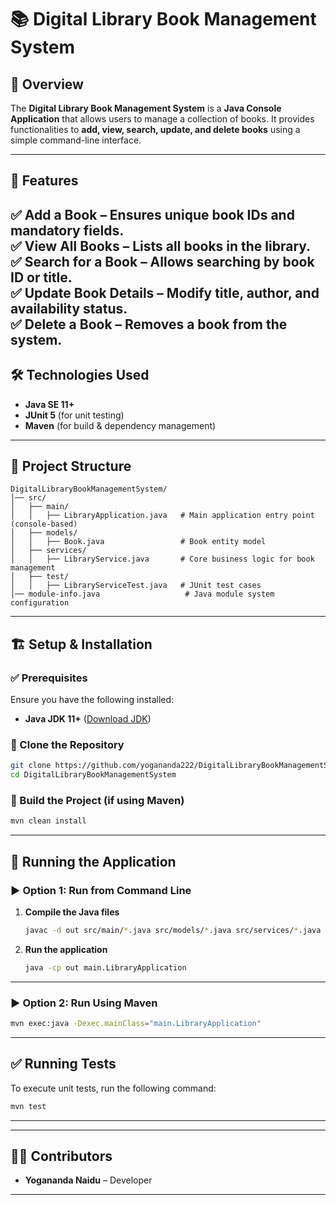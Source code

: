 # 📚 Digital Library Book Management System  

## 📌 Overview  
The **Digital Library Book Management System** is a **Java Console Application** that allows users to manage a collection of books. It provides functionalities to **add, view, search, update, and delete books** using a simple command-line interface.  

---

## 🚀 Features  
✅ **Add a Book** – Ensures unique book IDs and mandatory fields.  
✅ **View All Books** – Lists all books in the library.  
✅ **Search for a Book** – Allows searching by book ID or title.  
✅ **Update Book Details** – Modify title, author, and availability status.  
✅ **Delete a Book** – Removes a book from the system.  
---

## 🛠️ Technologies Used  
- **Java SE 11+**  
- **JUnit 5** (for unit testing)  
- **Maven** (for build & dependency management)  

---

## 📂 Project Structure  
```
DigitalLibraryBookManagementSystem/
│── src/
│   ├── main/
│   │   ├── LibraryApplication.java   # Main application entry point (console-based)
│   ├── models/
│   │   ├── Book.java                 # Book entity model
│   ├── services/
│   │   ├── LibraryService.java       # Core business logic for book management
│   ├── test/
│   │   ├── LibraryServiceTest.java   # JUnit test cases
│── module-info.java                   # Java module system configuration
```

---

## 🏗️ Setup & Installation  

### ✅ Prerequisites  
Ensure you have the following installed:  
- **Java JDK 11+** ([Download JDK](https://www.oracle.com/java/technologies/javase-jdk11-downloads.html))  

### 🔽 Clone the Repository  
```sh
git clone https://github.com/yogananda222/DigitalLibraryBookManagementSystem.git
cd DigitalLibraryBookManagementSystem
```

### 🔨 Build the Project (if using Maven)  
```sh
mvn clean install
```

---

## 🎯 Running the Application  

### ▶️ Option 1: Run from Command Line  
1. **Compile the Java files**  
   ```sh
   javac -d out src/main/*.java src/models/*.java src/services/*.java
   ```

2. **Run the application**  
   ```sh
   java -cp out main.LibraryApplication
   ```

---

### ▶️ Option 2: Run Using Maven  
```sh
mvn exec:java -Dexec.mainClass="main.LibraryApplication"
```

---

## ✅ Running Tests  
To execute unit tests, run the following command:  
```sh
mvn test
```

---

---

## 👨‍💻 Contributors  
- **Yogananda Naidu** – Developer  

---
